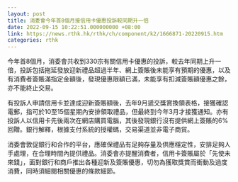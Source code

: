 ```yaml
---
layout: post
title: 消委會今年首8個月接信用卡優惠投訴較同期升一倍
date: 2022-09-15 10:22:51.000000000 +08:00
link: https://news.rthk.hk/rthk/ch/component/k2/1666871-20220915.htm
categories: rthk
---
```


今年首8個月，消委會共收到330宗有關信用卡優惠的投訴，較去年同期上升一倍，投訴包括拖延發放迎新禮品超過半年、網上簽賬後未能享有預期的優惠，以及有消費者簽賬滿指定金額後，發現優惠限額已滿，未能享有扣減簽賬額優惠之餘，亦不能終止交易。

有投訴人申請信用卡並達成迎新簽賬額後，去年9月遞交獎賞換領表格，接獲確認電郵，指可於10至15個星期內安排領取禮品，但最終到今年3月才接獲通知。亦有投訴人以信用卡先後兩次在網店購買電腦，其後發現銀行沒有提供網上簽賬的6%回贈。銀行解釋，根據支付系統的授權碼，交易渠道並非電子商貿。

消委會敦促銀行和合作的平台，應確保禮品有足夠存量及供應穩定性，安排足夠人手處理，在合理時間內提供禮品。消委會亦提醒消費者，信用卡簽賬屬於「先使未來錢」，面對銀行和商戶推出各種迎新及簽賬優惠，切勿為獲取獎賞而衝動及過度消費，同時須細閱相關優惠的條款細節。
